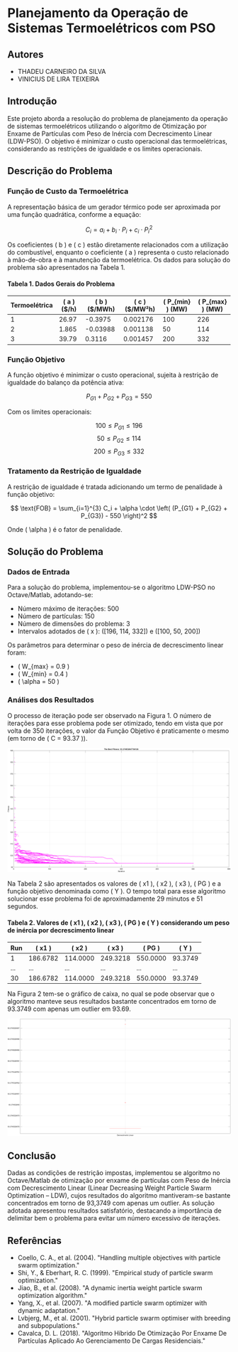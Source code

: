 # Planejamento da Operação de Sistemas Termoelétricos com PSO

## Autores
- THADEU CARNEIRO DA SILVA 
- VINICIUS DE LIRA TEIXEIRA

## Introdução
Este projeto aborda a resolução do problema de planejamento da operação de sistemas termoelétricos utilizando o algoritmo de Otimização por Enxame de Partículas com Peso de Inércia com Decrescimento Linear (LDW-PSO). O objetivo é minimizar o custo operacional das termoelétricas, considerando as restrições de igualdade e os limites operacionais.

## Descrição do Problema
### Função de Custo da Termoelétrica
A representação básica de um gerador térmico pode ser aproximada por uma função quadrática, conforme a equação:

$$ C_i = a_i + b_i \cdot P_i + c_i \cdot P_i^2 $$

Os coeficientes \( b \) e \( c \) estão diretamente relacionados com a utilização do combustível, enquanto o coeficiente \( a \) representa o custo relacionado à mão-de-obra e à manutenção da termoelétrica. Os dados para solução do problema são apresentados na Tabela 1.

#### Tabela 1. Dados Gerais do Problema
| Termoelétrica | \( a \) (\$/h) | \( b \) (\$/MWh) | \( c \) (\$/MW²h) | \( P_{min} \) (MW) | \( P_{max} \) (MW) |
|---------------|----------------|------------------|-------------------|--------------------|--------------------|
| 1             | 26.97          | -0.3975          | 0.002176          | 100                | 226                |
| 2             | 1.865          | -0.03988         | 0.001138          | 50                 | 114                |
| 3             | 39.79          | 0.3116           | 0.001457          | 200                | 332                |

### Função Objetivo
A função objetivo é minimizar o custo operacional, sujeita à restrição de igualdade do balanço da potência ativa:

$$ P_{G1} + P_{G2} + P_{G3} = 550 $$

Com os limites operacionais:

$$ 100 \leq P_{G1} \leq 196 $$
$$ 50 \leq P_{G2} \leq 114 $$
$$ 200 \leq P_{G3} \leq 332 $$

### Tratamento da Restrição de Igualdade
A restrição de igualdade é tratada adicionando um termo de penalidade à função objetivo:

$$ \text{FOB} = \sum_{i=1}^{3} C_i + \alpha \cdot \left( (P_{G1} + P_{G2} + P_{G3}) - 550 \right)^2 $$

Onde \( \alpha \) é o fator de penalidade.

## Solução do Problema

### Dados de Entrada
Para a solução do problema, implementou-se o algoritmo LDW-PSO no Octave/Matlab, adotando-se:
- Número máximo de iterações: 500
- Número de partículas: 150
- Número de dimensões do problema: 3
- Intervalos adotados de \( x \): \([196, 114, 332]\) e \([100, 50, 200]\)

Os parâmetros para determinar o peso de inércia de decrescimento linear foram:
- \( W_{max} = 0.9 \)
- \( W_{min} = 0.4 \)
- \( \alpha = 50 \)

### Análises dos Resultados
O processo de iteração pode ser observado na Figura 1. O número de iterações para esse problema pode ser otimizado, tendo em vista que por volta de 350 iterações, o valor da Função Objetivo é praticamente o mesmo (em torno de \( C = 93.37 \)).

![Texto Alternativo](Figure_100.png)

Na Tabela 2 são apresentados os valores de \( x1 \), \( x2 \), \( x3 \), \( PG \) e a função objetivo denominada como \( Y \). O tempo total para esse algoritmo solucionar esse problema foi de aproximadamente 29 minutos e 51 segundos.

#### Tabela 2. Valores de \( x1 \), \( x2 \), \( x3 \), \( PG \) e \( Y \) considerando um peso de inércia por decrescimento linear
| Run | \( x1 \) | \( x2 \) | \( x3 \) | \( PG \) | \( Y \) |
|-----|----------|----------|----------|----------|---------|
|  1  | 186.6782 | 114.0000 | 249.3218 | 550.0000 | 93.3749 |
| ... | ...      | ...      | ...      | ...      | ...     |
|  30 | 186.6782 | 114.0000 | 249.3218 | 550.0000 | 93.3749 |

Na Figura 2 tem-se o gráfico de caixa, no qual se pode observar que o algoritmo manteve seus resultados bastante concentrados em torno de 93.3749 com apenas um outlier em 93.69.

![Texto Alternativo](Figure_200.png)

## Conclusão
Dadas as condições de restrição impostas, implementou se algoritmo no Octave/Matlab de otimização por enxame de partículas com Peso de Inércia com Decrescimento Linear (Linear Decreasing Weight Particle Swarm Optimization – LDW), cujos resultados do algoritmo mantiveram-se bastante concentrados em torno de 93,3749 com apenas um outlier. As solução adotada apresentou resultados satisfatório, destacando a importância de delimitar bem o problema para evitar um número excessivo de iterações.

## Referências
- Coello, C. A., et al. (2004). "Handling multiple objectives with particle swarm optimization."
- Shi, Y., & Eberhart, R. C. (1999). "Empirical study of particle swarm optimization."
- Jiao, B., et al. (2008). "A dynamic inertia weight particle swarm optimization algorithm."
- Yang, X., et al. (2007). "A modified particle swarm optimizer with dynamic adaptation."
- Lvbjerg, M., et al. (2001). "Hybrid particle swarm optimiser with breeding and subpopulations."
- Cavalca, D. L. (2018). "Algoritmo Híbrido De Otimização Por Enxame De Partículas Aplicado Ao Gerenciamento De Cargas Residenciais."
